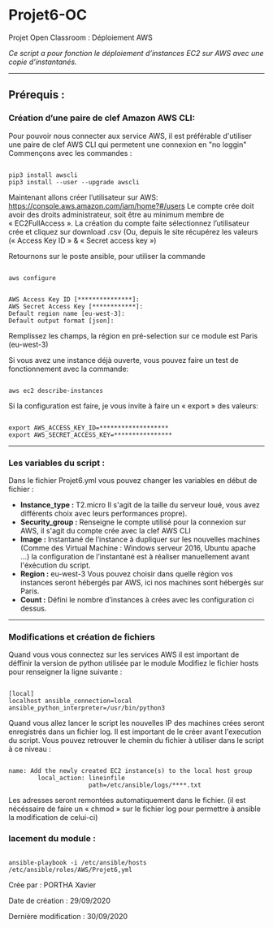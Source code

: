 # Projet6-OC
Projet Open Classroom : Déploiement AWS

*Ce script a pour fonction le déploiement d’instances EC2 sur AWS avec une copie d’instantanés.*
************************************************
## Prérequis :
### Création d’une paire de clef Amazon AWS CLI:
Pour pouvoir nous connecter aux service AWS, il est préférable d'utiliser une paire de clef AWS CLI qui permetent une connexion en "no loggin"
Commençons avec les commandes :
<pre><code>
pip3 install awscli
pip3 install --user --upgrade awscli
</code></pre>
Maintenant allons créer l’utilisateur sur AWS:
<https://console.aws.amazon.com/iam/home?#/users>
Le compte crée doit avoir des droits administrateur, soit être au minimum membre de « EC2FullAccess ». 
La création du compte faite sélectionnez l’utilisateur crée et cliquez sur download .csv (Ou, depuis le site récupérez les valeurs (« Access Key ID » & « Secret access key »)

Retournons sur le poste ansible, pour utiliser la commande 
<pre><code>
aws configure
</code></pre>
<pre><code>
AWS Access Key ID [***************]: 
AWS Secret Access Key [************]: 
Default region name [eu-west-3]: 
Default output format [json]:
</code></pre>

Remplissez les champs, la région en pré-selection sur ce module est Paris (eu-west-3)

Si vous avez une instance déjà ouverte, vous pouvez faire un test de fonctionnement avec la commande:
<pre><code>
aws ec2 describe-instances
</code></pre>
Si la configuration est faire, je vous invite à faire un « export » des valeurs:
<pre><code>
export AWS_ACCESS_KEY_ID=*******************
export AWS_SECRET_ACCESS_KEY=****************
</code></pre>
************************************************
### Les variables du script :
Dans le fichier Projet6.yml vous pouvez changer les variables en début de fichier :
+ **Instance_type :** T2.micro Il s'agit de la taille du serveur loué, vous avez différents choix avec leurs performances propre).
+ **Security_group :** Renseigne le compte utilisé pour la connexion sur AWS, il s'agit du compte crée avec la clef AWS CLI
+ **Image :** Instantané de l’instance à dupliquer sur les nouvelles machines (Comme des Virtual Machine : Windows serveur 2016, Ubuntu apache …) la configuration de l’instantané est à réaliser manuellement avant l'éxécution du script.
+ **Region :** eu-west-3  Vous pouvez choisir dans quelle région vos instances seront hébergés par AWS, ici nos machines sont hébergés sur Paris.
+ **Count :** Défini le nombre d’instances à crées avec les configuration ci dessus. 

************************************************
### Modifications et création de fichiers
Quand vous vous connectez sur les services AWS il est important de déffinir la version de python utilisée par le module
Modifiez le fichier hosts pour renseigner la ligne suivante :
<pre><code>
[local]
localhost ansible_connection=local ansible_python_interpreter=/usr/bin/python3
</code></pre>
Quand vous allez lancer le script les nouvelles IP des machines crées seront enregistrés dans un fichier log. Il est important de le créer avant l'execution du script.
Vous pouvez retrouver le chemin du fichier à utiliser dans le script à ce niveau :
<pre><code>
name: Add the newly created EC2 instance(s) to the local host group
        local_action: lineinfile 
                      path=/etc/ansible/logs/****.txt
</code></pre>
Les adresses seront remontées automatiquement dans le fichier.
(il est nécéssaire de faire un « chmod » sur le fichier log pour permettre à ansible la modification de celui-ci)

### lacement du module :
<pre><code>
ansible-playbook -i /etc/ansible/hosts /etc/ansible/roles/AWS/Projet6,yml 
</code></pre>

Crée par : PORTHA Xavier 

Date de création : 29/09/2020

Dernière modification : 30/09/2020
